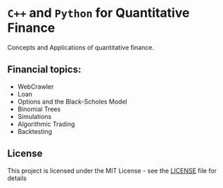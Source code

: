 # `C++` and `Python` for Quantitative Finance

Concepts and Applications of quantitative finance.

## Financial topics: 

- WebCrawler
- Loan
- Options and the Black-Scholes Model
- Binomial Trees
- Simulations
- Algorithmic Trading
- Backtesting




## License
This project is licensed under the MIT License - see the [LICENSE](LICENSE) file for details
